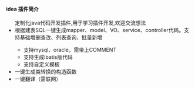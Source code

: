 #### idea 插件简介

<ul>定制化java代码开发插件,用于学习插件开发,欢迎交流想法
    <li>根据建表SQL一键生成mapper、model、VO、service、controller代码。支持基础增删查改、列表查询、批量新增</li>
    <ul>
        <li>支持mysql、oracle，需带上COMMENT</li>
        <li>支持生成ibatis版代码</li>
        <li>支持自定义模板</li>
    </ul>
    <li>一键生成类转换的构造函数</li>
    <li>一键翻译（需联网）</li>
</ul>
